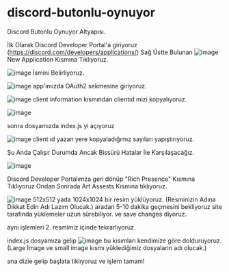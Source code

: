 # discord-butonlu-oynuyor
Discord Butonlu Oynuyor Altyapısı.

İlk Olarak Discord Developer Portal'a giriyoruz (https://discord.com/developers/applications/)
Sağ Üstte Bulunan 
![image](https://user-images.githubusercontent.com/76158371/150534822-960f9fb2-3239-4d96-a6f9-64d5ee201d89.png)
New Application Kısmına Tıklıyoruz.

![image](https://user-images.githubusercontent.com/76158371/150534918-de0347b7-ad8d-4573-bc22-f0ca05ca71c8.png)
İsmini Belirliyoruz.

![image](https://user-images.githubusercontent.com/76158371/150535016-d220ad85-912c-480e-a964-5bf28ff6d4a4.png)
app'ımızda OAuth2 sekmesine giriyoruz.

![image](https://user-images.githubusercontent.com/76158371/150535151-4c4e3140-5638-4869-ba3b-9415a7ed5c84.png)
client information kısmından clientıd mizi kopyalıyoruz.

![image](https://user-images.githubusercontent.com/76158371/150535293-3a34dfd7-6026-4b00-913d-335b8d257204.png)

sonra dosyamızda index.js yi açıyoruz

![image](https://user-images.githubusercontent.com/76158371/150535351-4163bbf9-da5e-4c06-998a-19b256f9ed91.png)
client ıd yazan yere kopyaladığımız sayıları yapıştırıyoruz.

Şu Anda Çalışır Durumda Ancak Bissürü Hatalar İle Karşılaşacağız.

![image](https://user-images.githubusercontent.com/76158371/150535630-2ecb023c-4df9-4b28-9e38-fd6e1efca8eb.png)

Discord Developer Portalımza geri dönüp "Rich Presence" Kısmına Tıklıyoruz Ondan Sonrada Art Assests Kısmına tıklıyoruz.

![image](https://user-images.githubusercontent.com/76158371/150535932-f4751b0f-e136-4441-968c-1c1aa2a0f74e.png)
512x512 yada 1024x1024 bir resim yüklüyoruz. (Resminizin Adına Dikkat Edin Adı Lazım Olucak.) aradan 5-10 dakika geçmesini bekliyoruz site tarafında yüklemeler uzun sürebiliyor. ve save changes diyoruz.

aynı işlemleri 2. resmimiz içinde tekrarlıyoruz.

index.js dosyamıza gelip
![image](https://user-images.githubusercontent.com/76158371/150536265-b5b53752-384f-4861-bbdc-e53cac041765.png)
bu kısımları kendimize göre dolduruyoruz. (Large İmage ve small image kısmı yüklediğimiz dosyaların adı olucak.)

ana dizie gelip başlata tıklıyoruz ve işlem tamam!

